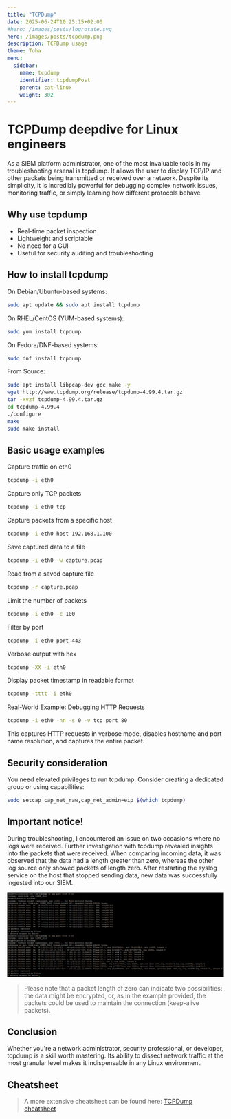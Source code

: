 ```yaml
---
title: "TCPDump"
date: 2025-06-24T10:25:15+02:00
#hero: /images/posts/logrotate.svg
hero: /images/posts/tcpdump.png
description: TCPDump usage
theme: Toha
menu:
  sidebar:
    name: tcpdump
    identifier: tcpdumpPost
    parent: cat-linux
    weight: 302
---
```

# TCPDump deepdive for Linux engineers

As a SIEM platform administrator, one of the most invaluable tools in my troubleshooting arsenal is tcpdump. It allows the user to display TCP/IP and other packets being transmitted or received over a network. Despite its simplicity, it is incredibly powerful for debugging complex network issues, monitoring traffic, or simply learning how different protocols behave.

## Why use tcpdump

- Real-time packet inspection
- Lightweight and scriptable
- No need for a GUI
- Useful for security auditing and troubleshooting

## How to install tcpdump

On Debian/Ubuntu-based systems:
```bash
sudo apt update && sudo apt install tcpdump
```
On RHEL/CentOS (YUM-based systems):
```bash
sudo yum install tcpdump
```
On Fedora/DNF-based systems:
```bash
sudo dnf install tcpdump
```
From Source:
```bash
sudo apt install libpcap-dev gcc make -y
wget http://www.tcpdump.org/release/tcpdump-4.99.4.tar.gz
tar -xvzf tcpdump-4.99.4.tar.gz
cd tcpdump-4.99.4
./configure
make
sudo make install
```

## Basic usage examples

Capture traffic on eth0
```bash
tcpdump -i eth0
```
Capture only TCP packets
```bash
tcpdump -i eth0 tcp
```
Capture packets from a specific host
```bash
tcpdump -i eth0 host 192.168.1.100
```
Save captured data to a file
```bash
tcpdump -i eth0 -w capture.pcap
```
Read from a saved capture file
```bash
tcpdump -r capture.pcap
```
Limit the number of packets
```bash
tcpdump -i eth0 -c 100
```
Filter by port
```bash
tcpdump -i eth0 port 443
```
Verbose output with hex
```bash
tcpdump -XX -i eth0
```
Display packet timestamp in readable format
```bash
tcpdump -tttt -i eth0
```
Real-World Example: Debugging HTTP Requests
```bash
tcpdump -i eth0 -nn -s 0 -v tcp port 80
```
This captures HTTP requests in verbose mode, disables hostname and port name resolution, and captures the entire packet.

## Security consideration

You need elevated privileges to run tcpdump. Consider creating a dedicated group or using capabilities:
```bash
sudo setcap cap_net_raw,cap_net_admin=eip $(which tcpdump)
```

## Important notice!
During troubleshooting, I encountered an issue on two occasions where no logs were received. Further investigation with tcpdump revealed insights into the packets that were received. When comparing incoming data, it was observed that the data had a length greater than zero, whereas the other log source only showed packets of length zero. After restarting the syslog service on the host that stopped sending data, new data was successfully ingested into our SIEM.

![Example TCPDump output](images/posts/ex_tcpdump.png)

> Please note that a packet length of zero can indicate two possibilities: the data might be encrypted, or, as in the example provided, the packets could be used to maintain the connection (keep-alive packets).

## Conclusion
Whether you're a network administrator, security professional, or developer, tcpdump is a skill worth mastering. Its ability to dissect network traffic at the most granular level makes it indispensable in any Linux environment.

## Cheatsheet
> A more extensive cheatsheet can be found here: [TCPDump cheatsheet](/notes/linux/tcpdump/tcpdump_cheatsheet/)